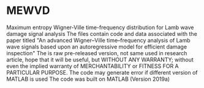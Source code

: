 # MEWVD
Maximum entropy Wigner-Ville time-frequency distribution for Lamb wave damage signal analysis
The files contain code and data associated with the paper titled "An advanced Wigner–Ville time–frequency analysis of Lamb wave signals based upon an autoregressive model for efficient damage inspection" 
The is raw pre-released version, not same used in research article, hope that it will be useful, but WITHOUT ANY WARRANTY; without even the implied warranty of MERCHANTABILITY or FITNESS FOR A PARTICULAR PURPOSE. 
The code may generate error if different version of MATLAB is used
The code was built on MATLAB (Version 2019a)

